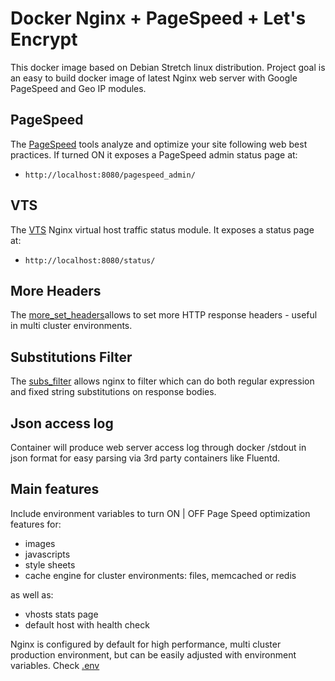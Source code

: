 # Docker Nginx + PageSpeed + Let's Encrypt

This docker image based on Debian Stretch linux distribution.
Project goal is an easy to build docker image of latest Nginx web server with Google PageSpeed and Geo IP modules.

## PageSpeed

The [PageSpeed](https://developers.google.com/speed/pagespeed/) tools analyze and optimize your site following web best practices. If turned ON it exposes a PageSpeed admin status page at:

- ```http://localhost:8080/pagespeed_admin/```

## VTS

The [VTS](https://github.com/vozlt/nginx-module-vts) Nginx virtual host traffic status module. It exposes a status page at:

- ```http://localhost:8080/status/```

## More Headers

The [more_set_headers](https://github.com/openresty/headers-more-nginx-module)allows to set more HTTP response headers - useful in multi cluster environments.

## Substitutions Filter

The [subs_filter](https://github.com/yaoweibin/ngx_http_substitutions_filter_module) allows nginx to filter which can do both regular expression and fixed string substitutions on response bodies.

## Json access log

Container will produce web server access log through docker /stdout in json format for easy parsing via 3rd party containers like Fluentd.

## Main features

Include environment variables to turn ON | OFF Page Speed optimization features for:

- images
- javascripts
- style sheets
- cache engine for cluster environments: files, memcached or redis

as well as:

- vhosts stats page
- default host with health check

Nginx is configured by default for high performance, multi cluster production environment, but can be easily adjusted with environment variables. Check [.env](https://github.com/o-whale/docker-nginx-pagespeed/blob/master/.env)
